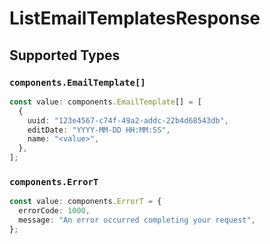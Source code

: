 # ListEmailTemplatesResponse


## Supported Types

### `components.EmailTemplate[]`

```typescript
const value: components.EmailTemplate[] = [
  {
    uuid: "123e4567-c74f-49a2-addc-22b4d68543db",
    editDate: "YYYY-MM-DD HH:MM:SS",
    name: "<value>",
  },
];
```

### `components.ErrorT`

```typescript
const value: components.ErrorT = {
  errorCode: 1000,
  message: "An error occurred completing your request",
};
```

